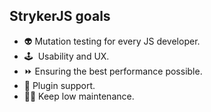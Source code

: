 ## StrykerJS goals

* 👽 Mutation testing for every JS developer.
* 🕹 &nbsp;Usability and UX.
* ⏩ Ensuring the best performance possible.
* 🔌 Plugin support.
* 👨‍🏭 Keep low maintenance.

<!--.element class="no-list"-->